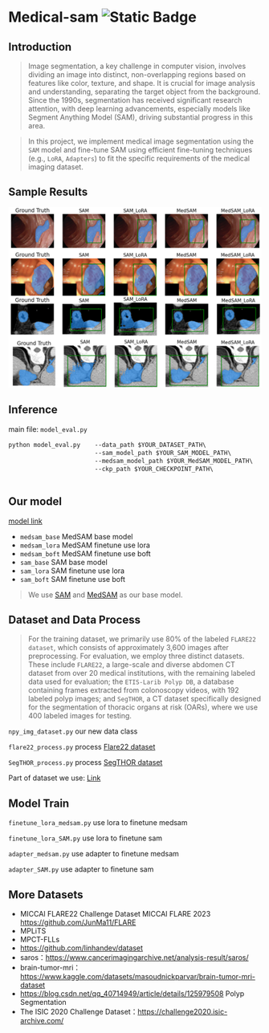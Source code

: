 # Medical-sam ![Static Badge](https://img.shields.io/badge/Python-blue)
## Introduction
> Image segmentation, a key challenge in computer vision, involves dividing an image into distinct, non-overlapping regions based on features like color, texture, and shape. It is crucial for image analysis and understanding, separating the target object from the background. Since the 1990s, segmentation has received significant research attention, with deep learning advancements, especially models like Segment Anything Model (SAM), driving substantial progress in this area.

> In this project, we implement medical image segmentation using the `SAM` model and 
fine-tune SAM using efficient fine-tuning techniques (e.g., `LoRA`, `Adapters`) to fit the specific 
requirements of the medical imaging dataset.

## Sample Results
![Sample](/stacked.png)

## Inference
main file: `model_eval.py`
```
python model_eval.py    --data_path $YOUR_DATASET_PATH\
                        --sam_model_path $YOUR_SAM_MODEL_PATH\
                        --medsam_model_path $YOUR_MedSAM_MODEL_PATH\
                        --ckp_path $YOUR_CHECKPOINT_PATH\
                   
```

## Our model
[model link](https://jbox.sjtu.edu.cn/l/tH1JU0)

* `medsam_base` MedSAM base model
* `medsam_lora` MedSAM finetune use lora
* `medsam_boft` MedSAM finetune use boft
* `sam_base` SAM base model
* `sam_lora` SAM finetune use lora
* `sam_boft` SAM finetune use boft

> We use [SAM](https://github.com/facebookresearch/segment-anything) and [MedSAM](https://github.com/bowang-lab/MedSAM) as our base model.

## Dataset and Data Process
> For the training dataset, we primarily use 80\% of the labeled `FLARE22 dataset`, which consists of approximately 3,600 images after preprocessing. For evaluation, we employ three distinct datasets. These include `FLARE22`, a large-scale and diverse abdomen CT dataset from over 20 medical institutions, with the remaining labeled data used for evaluation; the `ETIS-Larib Polyp DB`, a database containing frames extracted from colonoscopy videos, with 192 labeled polyp images; and `SegTHOR`, a CT dataset specifically designed for the segmentation of thoracic organs at risk (OARs), where we use 400 labeled images for testing.

`npy_img_dataset.py` our new data class

`flare22_process.py` process [Flare22 dataset](https://flare22.grand-challenge.org/Dataset/)

`SegTHOR_process.py` process [SegTHOR dataset](https://competitions.codalab.org/competitions/21145)

Part of dataset we use: [Link](https://jbox.sjtu.edu.cn/l/x1lUuz)

## Model Train
`finetune_lora_medsam.py` use lora to finetune medsam

`finetune_lora_SAM.py` use lora to finetune sam

`adapter_medsam.py` use adapter to finetune medsam

`adapter_SAM.py` use adapter to finetune sam



## More Datasets
* MICCAI FLARE22 Challenge Dataset        MICCAI FLARE 2023        https://github.com/JunMa11/FLARE
* MPLiTS
* MPCT-FLLs
* https://github.com/linhandev/dataset
* saros：https://www.cancerimagingarchive.net/analysis-result/saros/
* brain-tumor-mri： https://www.kaggle.com/datasets/masoudnickparvar/brain-tumor-mri-dataset
* https://blog.csdn.net/qq_40714949/article/details/125979508 Polyp Segmentation
* The ISIC 2020 Challenge Dataset：https://challenge2020.isic-archive.com/








